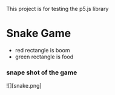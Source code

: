 This project is for testing the p5.js library

# Snake Game
- red rectangle is boom
- green rectangle is food


### snape shot of the game
![][snake.png]
